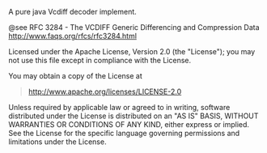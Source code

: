 A pure java Vcdiff decoder implement. <br />


@see RFC 3284 - The VCDIFF Generic Differencing and Compression Data <br />
http://www.faqs.org/rfcs/rfc3284.html


Licensed under the Apache License, Version 2.0 (the "License"); you may not use this file except in compliance with the License. <br />

You may obtain a copy of the License at
> http://www.apache.org/licenses/LICENSE-2.0

Unless required by applicable law or agreed to in writing, software distributed under the License is distributed on an "AS IS" BASIS, WITHOUT WARRANTIES OR CONDITIONS OF ANY KIND, either express or implied. See the License for the specific language governing permissions and limitations under the License. <br />
